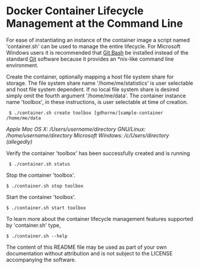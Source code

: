 # Docker Container Lifecycle Management at the Command Line

For ease of instantiating an instance of the container image a script named
'container.sh' can be used to manage the entire lifecycle. For Microsoft Windows
users it is recommended that [Git Bash](https://git-for-windows.github.io/) be
installed instead of the standard [Git](https://git-scm.com) software because
it provides an *nix-like command line environment.

Create the container, optionally mapping a host file system share for storage.
The file system share name '/home/me/statistics' is user selectable and host
file system dependent. If no local file system share is desired simply omit the
fourth argument '/home/me/data'. The container instance name 'toolbox',
in these instructions, is user selectable at time of creation.

     $ ./container.sh create toolbox [gdhorne/]sample-container /home/me/data

*Apple Mac OS X: /Users/username/directory*
*GNU/Linux: /home/username/directory*
*Microsoft Windows: /c/Users/directory (allegedly)*

Verify the container 'toolbox' has been successfully created and is running

     $ ./container.sh status

Stop the container 'toolbox'.

	$ ./container.sh stop toolbox

Start the container 'toolbox'.

	$ ./container.sh start toolbox

To learn more about the container lifecycle management features supported by 'container.sh' type,

	$ ./container.sh --help

The content of this README file may be used as part of your own documentation without attribution and
is not subject to the LICENSE accompanying the software.

